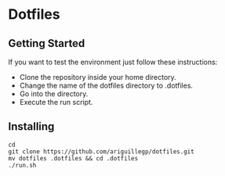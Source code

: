 
# Dotfiles

## Getting Started

If you want to test the environment just follow these instructions:
* Clone the repository inside your home directory.
* Change the name of the dotfiles directory to .dotfiles.
* Go into the directory.
* Execute the run script.

## Installing

```
cd
git clone https://github.com/ariguillegp/dotfiles.git
mv dotfiles .dotfiles && cd .dotfiles
./run.sh
```
